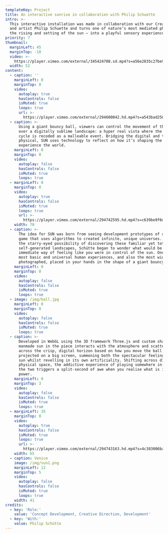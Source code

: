 ```yaml
---
templateKey: Project
title: An interactive sunrise in collaboration with Philip Schuette
intro: >-
  This interactive installation was made in collaboration with our Creative Lead
  and artist Philip Schuette and turns one of nature’s most mediated phenomena–
  the rising and setting of the sun – into a playful sensory experience.
priority: 7
thumbnail:
  marginLeft: 45
  marginTop: -10
  video: >-
    https://player.vimeo.com/external/345424708.sd.mp4?s=a56e2835c27be9fff2b4f140eb5edc679a619e12&profile_id=165
  width: 52
content:
  - caption: ''
    marginLeft: 0
    marginTop: 0
    video:
      autoplay: true
      hasControls: false
      isMuted: true
      loops: true
      url: >-
        https://player.vimeo.com/external/294600042.hd.mp4?s=a543bad2502bd8a292d5122a18714045b575f3eb&profile_id=175
  - caption: >-
      Using a giant bouncy ball, viewers can control the movement of the sun
      over a digitally sublime landscape: a hyper real vista where the sun’s
      cycle is recoded as a malleable event. Bridging the digital and the
      physical, SUN uses technology to reflect on how it’s shaping the way we
      experience the world.
    marginLeft: 0
    marginTop: 0
    video:
      autoplay: false
      hasControls: false
      isMuted: true
      loops: true
  - marginLeft: 0
    marginTop: 0
    video:
      autoplay: true
      hasControls: false
      isMuted: true
      loops: true
      url: >-
        https://player.vimeo.com/external/294742595.hd.mp4?s=c639be9f6d3b8c5215705054d25b1b77c76a48f2&profile_id=175
    width: 70
  - caption: >-
      The idea for SUN was born from seeing development prototypes of a computer
      game that uses algorithms to created infinite, unique universes. Struck by
      the starry-eyed possibility of discovering these familiar yet totally
      self-generated landscapes, Schütte began to wonder what would be an
      immediate way of feeling like you were in control of the sun. One of the
      most basic and universal human experiences, and also the most widely
      photographed, placed in your hands in the shape of a giant bouncy ball.
    marginLeft: 0
    marginTop: 0
    video:
      autoplay: false
      hasControls: false
      isMuted: true
      loops: true
  - image: /img/ball.jpg
    marginLeft: 0
    marginTop: 0
    video:
      autoplay: false
      hasControls: false
      isMuted: true
      loops: true
  - caption: >-
      Developed in WebGL using the 3D framework Three.js and custom shaders, the
      manmade sun in the piece interacts with the atmosphere and scatters light
      across the crisp, digital horizon based on how you move the ball. SUN is
      projected on a big screen, summoning both the spectacular feeling of the
      sun whilst revelling in its own artificiality. Shifting across digital and
      physical space, the addictive experience of playing somewhere in-between
      the two triggers a split-second of awe when you realise what is in your
      power.
    marginLeft: 0
    marginTop: 3
    video:
      autoplay: false
      hasControls: false
      isMuted: true
      loops: true
  - marginLeft: 35
    marginTop: 0
    video:
      autoplay: true
      hasControls: false
      isMuted: true
      loops: true
      url: >-
        https://player.vimeo.com/external/294743163.hd.mp4?s=4c383006babd7960c861d4503c5eec2601e80d69&profile_id=175
    width: 65
  - caption: Venice
    image: /img/sun1.png
    marginLeft: 12
    marginTop: 5
    video:
      autoplay: false
      hasControls: false
      isMuted: true
      loops: true
    width: 41
credits:
  - key: 'Role:'
    value: 'Concept Development, Creative Direction, Development'
  - key: 'With:'
    value: Philip Schütte
---
```

